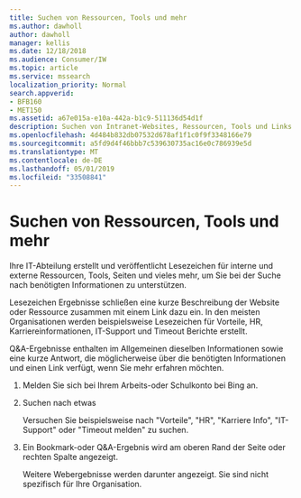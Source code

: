 ```yaml
---
title: Suchen von Ressourcen, Tools und mehr
ms.author: dawholl
author: dawholl
manager: kellis
ms.date: 12/18/2018
ms.audience: Consumer/IW
ms.topic: article
ms.service: mssearch
localization_priority: Normal
search.appverid:
- BFB160
- MET150
ms.assetid: a67e015a-e10a-442a-b1c9-511136d54d1f
description: Suchen von Intranet-Websites, Ressourcen, Tools und Links zu internen Informationen mithilfe der Microsoft-Suche
ms.openlocfilehash: 4d484b832db07532d678af1f1c0f9f3348166e79
ms.sourcegitcommit: a5fd9d4f46bbb7c539630735ac16e0c786939e5d
ms.translationtype: MT
ms.contentlocale: de-DE
ms.lasthandoff: 05/01/2019
ms.locfileid: "33508841"
---
```

# <a name="find-resources-tools-and-more"></a>Suchen von Ressourcen, Tools und mehr

Ihre IT-Abteilung erstellt und veröffentlicht Lesezeichen für interne und externe Ressourcen, Tools, Seiten und vieles mehr, um Sie bei der Suche nach benötigten Informationen zu unterstützen.
  
Lesezeichen Ergebnisse schließen eine kurze Beschreibung der Website oder Ressource zusammen mit einem Link dazu ein. In den meisten Organisationen werden beispielsweise Lesezeichen für Vorteile, HR, Karriereinformationen, IT-Support und Timeout Berichte erstellt.
  
Q&A-Ergebnisse enthalten im Allgemeinen dieselben Informationen sowie eine kurze Antwort, die möglicherweise über die benötigten Informationen und einen Link verfügt, wenn Sie mehr erfahren möchten.
  
1. Melden Sie sich bei Ihrem Arbeits-oder Schulkonto bei Bing an. 
    
2. Suchen nach etwas
    
    Versuchen Sie beispielsweise nach "Vorteile", "HR", "Karriere Info", "IT-Support" oder "Timeout melden" zu suchen.
    
3. Ein Bookmark-oder Q&A-Ergebnis wird am oberen Rand der Seite oder rechten Spalte angezeigt.
    
    Weitere Webergebnisse werden darunter angezeigt. Sie sind nicht spezifisch für Ihre Organisation.

  

